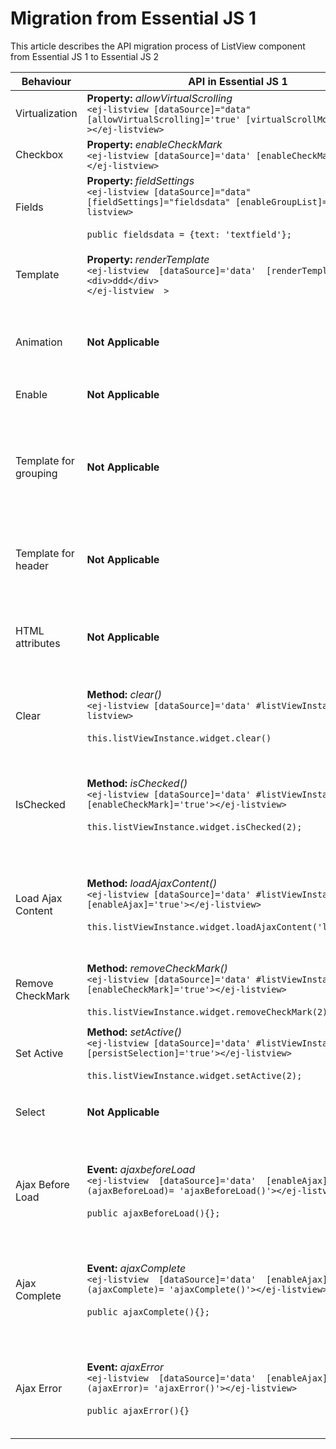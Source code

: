 # Migration from Essential JS 1

This article describes the API migration process of ListView component from Essential JS 1 to Essential JS 2

| Behaviour | API in Essential JS 1 | API in Essential JS 2 |
| --- | --- | --- |
| Virtualization | **Property:**  *allowVirtualScrolling*  <br  />`<ej-listview [dataSource]="data" [allowVirtualScrolling]='true' [virtualScrollMode]='normal' ></ej-listview>` | **Property:**  *enableVirtualization*  <br  />`<ejs-listview [dataSource]='data' [enableVirtualization]='true'></ejs-listview>` |
| Checkbox | **Property:**  *enableCheckMark*  <br/>`<ej-listview [dataSource]='data' [enableCheckMark]='true' ></ej-listview>`| **Property:**  *showCheckBox*  <br  />`<ejs-listview [dataSource]='data' [showCheckBox]='true'></ejs-listview>`|
| Fields | **Property:**  *fieldSettings*  <br  />`<ej-listview [dataSource]="data" [fieldSettings]="fieldsdata" [enableGroupList]="true"></ej-listview>`  <br/>  <br/>`public fieldsdata = {text: 'textfield'};`| **Property:**  *fields*  <br  />`<ejs-listview [dataSource]='data' [fields]='fieldsdata '></ejs-listview>`  <br/>  <br/>`public fieldsdata = {enabled: 'enable_item', groupBy: 'groupByProp'};`|
| Template | **Property:**  *renderTemplate*  <br  />`<ej-listview  [dataSource]='data'  [renderTemplate]='true'>`<br/> `<div>ddd</div>`<br/> `</ej-listview  >`|**Property:**  *template*  <br  />`<ejs-listview [dataSource]='data'>`<br/>  `<ng-template #template let-data="">`<br/>  `<div>string template</div>`<br/>  `</ng-template>`<br/> `</ejs-listview>`|
| Animation | **Not Applicable** | **Property:**  *animation*  <br  />  `<ejs-listview [dataSource]='data' [animation]='aninmation'></ejs-listview>`  <br/>  <br/>`public animation = { effect: 'SlideLeft', duration: 400, easing: 'ease' };`|
| Enable | **Not Applicable** |**Property:**  *enable*  <br  />`<ejs-listview [dataSource]='data' [enable]="true"></ejs-listview>`|
| Template for grouping | **Not Applicable** | **Property:**  *groupTemplate*  <br  />  `<ejs-listview [dataSource]='data' [fields]='fieldsdata'>`<br/>  `<ng-template #groupTemplate let-data="">`<br/>  `<div>group template</div>`<br/>  `</ng-template>`<br/>  `</ejs-listview>`  <br/>  <br/>`public fieldsdata = {groupBy: 'groupByProp'};`|
| Template for header |**Not Applicable** | **Property:**  *headerTemplate*  <br  />  `<ejs-listview [dataSource]='data' [showHeader]="true >`<br/>  `<ng-template #headerTemplate let-data="">`<br/>  `<div>header template</div>`<br/>  `</ng-template>`<br/>  `</ejs-listview>`|
| HTML attributes |**Not Applicable**| **Property:**  *htmlAttributes*  <br  />  `<ejs-listview [dataSource]='data' [htmlAttributes]="attribute" ></ejs-listview>`<br/>  <br/>`public attribute = {id: 'list_id', class: 'list_test'};`|
| Clear | **Method:**  *clear()*  <br  />`<ej-listview [dataSource]='data' #listViewInstance></ej-listview>`<br/>  <br/>`this.listViewInstance.widget.clear()`| **Property**  *dataSource*  <br  />`<ejs-listview [dataSource]='data' #listViewInstance></ejs-listview>`<br/>  <br/>`public data:  [key: string]: Object }[] = [];` <br/> `this.listViewInstance.destroy()`|
| IsChecked | **Method:**  *isChecked()*  <br  />  `<ej-listview [dataSource]='data' #listViewInstance [enableCheckMark]='true'></ej-listview>`<br/>  <br/>`this.listViewInstance.widget.isChecked(2);`| **Method:** *checkItem()* <br />`<ejs-listview [dataSource]='data' [showCheckBox]='true'></ejs-listview>`<br/>  <br/>`public isChecked(li: HTMLLIElement): boolean` <br/> `{`<br/>`return li.classList.contains('e-active');`<br/>`}`|
| Load Ajax Content | **Method:**  *loadAjaxContent()*  <br  />`<ej-listview [dataSource]='data' #listViewInstance [enableAjax]='true'></ej-listview>`<br/>  <br/>`this.listViewInstance.widget.loadAjaxContent('load1.html');` | **Event:**  *onSuccess*  <br/>`<ejs-listview [dataSource]='data' [template]="template"></ejs-listview>`  <br/><br/>`public template: string;<br /> public ajax: Ajax = new Ajax('./template.html', 'GET', false);<br /> this.ajax.onSuccess= (e: string)=>{ <br /> this.template = e;<br /> }<br /> this.ajax.send();`]|
| Remove CheckMark | **Method:**  *removeCheckMark()*  <br  /> `<ej-listview [dataSource]='data' #listViewInstance [enableCheckMark]='true'></ej-listview>`<br/>  <br/>`this.listViewInstance.widget.removeCheckMark(2);` | **Method:**  *uncheckItem()*  <br  />`<ejs-listview [dataSource]='data' #listViewInstance></ejs-listview>`<br/>  <br/>`this.listViewInstance.uncheckItem ({id:'2'});`|
| Set Active | **Method:**  *setActive()*  <br  /> `<ej-listview [dataSource]='data' #listViewInstance [persistSelection]='true'></ej-listview>`<br/>  <br/>`this.listViewInstance.widget.setActive(2);`  | **Method:**  *selectItem()*  <br  />  `<ejs-listview [dataSource]='data' #listViewInstance></ejs-listview>`<br/>  <br/>`this.listViewInstance.selectItem({id:'2'});`|
| Select |**Not Applicable**| **Event:**  *select*  <br  />`<ejs-listview [dataSource]='data' (select)="onSelect()"></ejs-listview>`<br/>  <br/>`public onSelect(){};`|
| Ajax Before Load| **Event:**  *ajaxbeforeLoad*  <br  /> `<ej-listview  [dataSource]='data'  [enableAjax]='true'  (ajaxBeforeLoad)= 'ajaxBeforeLoad()'></ej-listview>`<br/>  <br/>`public ajaxBeforeLoad(){};` | **Event:**  *onSuccess*  <br  />  `<ejs-listview [dataSource]='data' [template]="template"></ejs-listview>`  <br/><br/>`public template: string;<br /> public ajax: Ajax = new Ajax('./template.html', 'GET', false);<br /> this.ajax.onSuccess= (e: string)=>{ <br /> this.template = e;<br /> }<br /> this.ajax.send();`|
| Ajax Complete | **Event:**  *ajaxComplete*  <br  /> `<ej-listview  [dataSource]='data'  [enableAjax]='true'  (ajaxComplete)= 'ajaxComplete()'></ej-listview>`<br/>  <br/>`public ajaxComplete(){};`| **Event:**  *onSuccess*  <br  />`<ejs-listview [dataSource]='data' [template]="template"></ejs-listview>`  <br/><br/>`public template: string;<br /> public ajax: Ajax = new Ajax('./template.html', 'GET', false);<br /> this.ajax.onSuccess= (e: string)=>{ <br /> this.template = e;<br /> }<br /> this.ajax.send();`|
| Ajax Error | **Event:**  *ajaxError*  <br  /> `<ej-listview  [dataSource]='data'  [enableAjax]='true'  (ajaxError)= 'ajaxError()'></ej-listview>`<br/>  <br/>`public ajaxError(){}`| **Event:**  *onError*  <br  />  `<ejs-listview [dataSource]='data' [template]="template"></ejs-listview>`  <br/><br/>`public template: string;<br /> public ajax: Ajax = new Ajax('./template.html', 'GET', false);<br /> this.ajax.onError= (e: string)=>{ <br /> this.template = e;<br /> }<br /> this.ajax.send();`|
